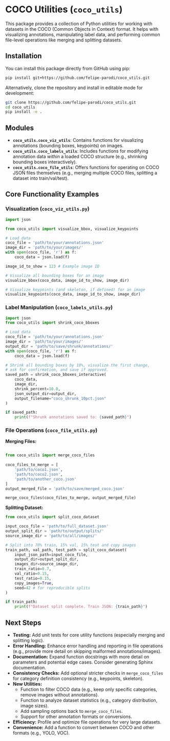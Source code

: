 # COCO Utilities (`coco_utils`)

This package provides a collection of Python utilities for working with datasets in the COCO (Common Objects in Context) format. It helps with visualizing annotations, manipulating label data, and performing common file-level operations like merging and splitting datasets.

## Installation

You can install this package directly from GitHub using pip:

```bash
pip install git+https://github.com/felipe-parodi/coco_utils.git
```

Alternatively, clone the repository and install in editable mode for development:

```bash
git clone https://github.com/felipe-parodi/coco_utils.git
cd coco_utils
pip install -e .
```

## Modules

*   **`coco_utils.coco_viz_utils`**: Contains functions for visualizing annotations (bounding boxes, keypoints) on images.
*   **`coco_utils.coco_labels_utils`**: Includes functions for modifying annotation data *within* a loaded COCO structure (e.g., shrinking bounding boxes interactively).
*   **`coco_utils.coco_file_utils`**: Offers functions for operating on COCO JSON files themselves (e.g., merging multiple COCO files, splitting a dataset into train/val/test).

## Core Functionality Examples

### Visualization (`coco_viz_utils.py`)

```python
import json

from coco_utils import visualize_bbox, visualize_keypoints

# Load data
coco_file = 'path/to/your/annotations.json'
image_dir = 'path/to/your/images/'
with open(coco_file, 'r') as f:
    coco_data = json.load(f)

image_id_to_show = 123 # Example image ID

# Visualize all bounding boxes for an image
visualize_bbox(coco_data, image_id_to_show, image_dir)

# Visualize keypoints (and skeleton, if defined) for an image
visualize_keypoints(coco_data, image_id_to_show, image_dir)
```

### Label Manipulation (`coco_labels_utils.py`)

```python
import json
from coco_utils import shrink_coco_bboxes

# Load data
coco_file = 'path/to/your/annotations.json'
image_dir = 'path/to/your/images/'
output_dir = 'path/to/save/shrunk/annotations/'
with open(coco_file, 'r') as f:
    coco_data = json.load(f)

# Shrink all bounding boxes by 10%, visualize the first change,
# ask for confirmation, and save if approved.
saved_path = shrink_coco_bboxes_interactive(
    coco_data,
    image_dir,
    shrink_percent=10.0,
    json_output_dir=output_dir,
    output_filename="coco_shrunk_10pct.json"
)

if saved_path:
    print(f"Shrunk annotations saved to: {saved_path}")
```

### File Operations (`coco_file_utils.py`)

**Merging Files:**

```python

from coco_utils import merge_coco_files
    
coco_files_to_merge = [
    'path/to/coco1.json',
    'path/to/coco2.json',
    'path/to/another_coco.json'
]
output_merged_file = 'path/to/save/merged_coco.json'

merge_coco_files(coco_files_to_merge, output_merged_file)
```

**Splitting Dataset:**

```python
from coco_utils import split_coco_dataset

input_coco_file = 'path/to/full_dataset.json'
output_split_dir = 'path/to/output/splits/'
source_image_dir = 'path/to/all/images/'

# Split into 70% train, 15% val, 15% test and copy images
train_path, val_path, test_path = split_coco_dataset(
    input_json_path=input_coco_file,
    output_dir=output_split_dir,
    images_dir=source_image_dir,
    train_ratio=0.7,
    val_ratio=0.15,
    test_ratio=0.15,
    copy_images=True,
    seed=42 # for reproducible splits
)

if train_path:
    print(f"Dataset split complete. Train JSON: {train_path}")
```

## Next Steps

*   **Testing:** Add unit tests for core utility functions (especially merging and splitting logic).
*   **Error Handling:** Enhance error handling and reporting in file operations (e.g., provide more detail on skipping malformed annotations/images).
*   **Documentation:** Expand function docstrings with more detail on parameters and potential edge cases. Consider generating Sphinx documentation.
*   **Consistency Checks:** Add optional stricter checks in `merge_coco_files` for category definition consistency (e.g., keypoints, skeleton).
*   **New Utilities:**
    *   Function to filter COCO data (e.g., keep only specific categories, remove images without annotations).
    *   Function to analyze dataset statistics (e.g., category distribution, image sizes).
    *   Add sampling options back to `merge_coco_files`.
    *   Support for other annotation formats or conversions.
*   **Efficiency:** Profile and optimize file operations for very large datasets. 
*   **Convenience:** Add a function to convert between COCO and other formats (e.g., YOLO, VOC).